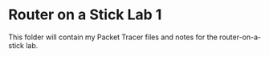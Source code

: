 # Router on a Stick Lab 1

This folder will contain my Packet Tracer files and notes for the router-on-a-stick lab.
